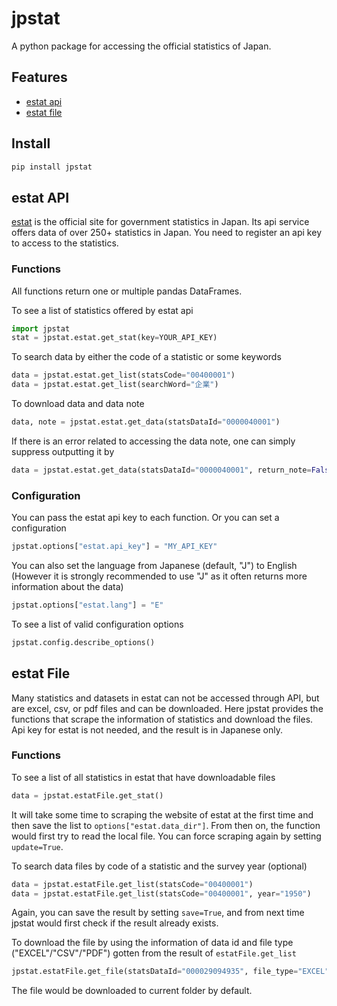 # jpstat

A python package for accessing the official statistics of Japan.

## Features

- [estat api](#estat-api)
- [estat file](#estat-file)

## Install

```sh
pip install jpstat
```

## estat API

[estat](https://www.e-stat.go.jp/) is the official site for government statistics in Japan. Its api service offers data of over 250+ statistics in Japan. You need to register an api key to access to the statistics.

### Functions

All functions return one or multiple pandas DataFrames.

To see a list of statistics offered by estat api

```python
import jpstat
stat = jpstat.estat.get_stat(key=YOUR_API_KEY)
```

To search data by either the code of a statistic or some keywords

```python
data = jpstat.estat.get_list(statsCode="00400001")
data = jpstat.estat.get_list(searchWord="企業")
```

To download data and data note

```python
data, note = jpstat.estat.get_data(statsDataId="0000040001")
```

If there is an error related to accessing the data note, one can simply suppress outputting it by

```python
data = jpstat.estat.get_data(statsDataId="0000040001", return_note=False)
```

### Configuration

You can pass the estat api key to each function. Or you can set a configuration

```python
jpstat.options["estat.api_key"] = "MY_API_KEY"
```

You can also set the language from Japanese (default, "J") to English
(However it is strongly recommended to use "J" as it often returns more information about the data)

```python
jpstat.options["estat.lang"] = "E"
```

To see a list of valid configuration options

```python
jpstat.config.describe_options()
```

## estat File

Many statistics and datasets in estat can not be accessed through API, but are excel, csv, or pdf files and can be downloaded. Here jpstat provides the functions that scrape the information of statistics and download the files. Api key for estat is not needed, and the result is in Japanese only.

### Functions

To see a list of all statistics in estat that have downloadable files

```python
data = jpstat.estatFile.get_stat()
```

It will take some time to scraping the website of estat at the first time and then save the list to `options["estat.data_dir"]`. From then on, the function would first try to read the local file. You can force scraping again by setting `update=True`.

To search data files by code of a statistic and the survey year (optional)

```python
data = jpstat.estatFile.get_list(statsCode="00400001")
data = jpstat.estatFile.get_list(statsCode="00400001", year="1950")
```

Again, you can save the result by setting `save=True`, and from next time jpstat would first check if the result already exists.

To download the file by using the information of data id and file type ("EXCEL"/"CSV"/"PDF") gotten from the result of `estatFile.get_list`

```python
jpstat.estatFile.get_file(statsDataId="000029094935", file_type="EXCEL")
```

The file would be downloaded to current folder by default.
